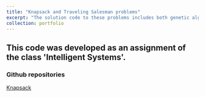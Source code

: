 ```yaml
---
title: "Knapsack and Traveling Salesman problems"
excerpt: "The solution code to these problems includes both genetic algorithm and beam search implementations<br/><img src='/images/knapsack.png' style='height:200px'><br/><i style='font-size: 40%;'>Image from https://en.wikipedia.org/wiki/Knapsack_problem</i>"
collection: portfolio
---
```


## This code was developed as an assignment of the class 'Intelligent Systems'.

### Github repositories
<a href="https://github.com/LeonardoDeAssisDaSilva/knapsack">Knapsack</a>